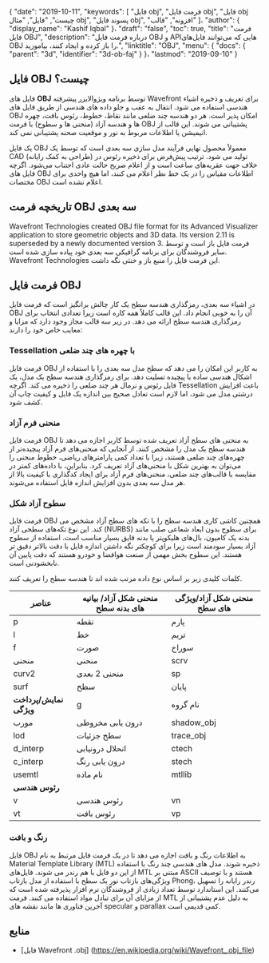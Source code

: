 {
  "date": "2019-10-11",
  "keywords": [
"فایل obj",
"فرمت فایل obj",
"فایل obj چیست",
"فایل",
"مثال obj",
"پسوند فایل obj",
"افزونه",
"قالب"
]،
  "author": {
    "display_name": "Kashif Iqbal"
}،
  "draft": "false",
  "toc": true,
  "title": "فرمت فایل OBJ",
  "description": "درباره فرمت فایل OBJ و APIهایی که می‌توانند فایل‌های OBJ را باز کرده و ایجاد کنند، بیاموزید.",
  "linktitle": "OBJ",
  "menu": {
    "docs": {
      "parent": "3d",
      "identifier": "3d-ob-faj"
}
}،
  "lastmod": "2019-09-10"
}

## فایل OBJ چیست؟

فایل های **OBJ** توسط برنامه ویژوالایزر پیشرفته Wavefront برای تعریف و ذخیره اشیاء هندسی استفاده می شود. انتقال به عقب و جلو داده های هندسی از طریق فایل های OBJ امکان پذیر است. هر دو هندسه چند ضلعی مانند نقاط، خطوط، رئوس بافت، چهره ها و هندسه آزاد (منحنی ها و سطوح) با فرمت OBJ پشتیبانی می شوند. این قالب از انیمیشن یا اطلاعات مربوط به نور و موقعیت صحنه پشتیبانی نمی کند.

یک فایل OBJ معمولاً محصول نهایی فرآیند مدل سازی سه بعدی است که توسط یک CAD (طراحی به کمک رایانه) تولید می شود. ترتیب پیش‌فرض برای ذخیره رئوس در خلاف جهت عقربه‌های ساعت است و از اعلام صریح حالت عادی اجتناب می‌شود. اگرچه فایل های OBJ اطلاعات مقیاس را در یک خط نظر اعلام می کنند، اما هیچ واحدی برای مختصات OBJ اعلام نشده است.

## تاریخچه فرمت OBJ سه بعدی

Wavefront Technologies created OBJ file format for its Advanced Visualizer application to store geometric objects and 3D data. Its version 2.11 is superseded by a newly documented version 3. فرمت فایل باز است و توسط سایر فروشندگان برای برنامه گرافیکی سه بعدی خود پیاده سازی شده است. Wavefront Technologies این فرمت فایل را منبع باز و خنثی نگه داشت.

## فرمت فایل OBJ

در اشیاء سه بعدی، رمزگذاری هندسه سطح یک کار چالش برانگیز است که فرمت فایل OBJ آن را به خوبی انجام داد. این قالب کاملاً همه کاره است زیرا تعدادی انتخاب برای رمزگذاری هندسه سطح ارائه می دهد. در زیر سه قالب مجاز وجود دارد که مزایا و معایب خاص خود را دارند:

### Tessellation با چهره های چند ضلعی

فرمت فایل OBJ به کاربر این امکان را می دهد که سطح مدل سه بعدی را با استفاده از اشکال هندسی ساده یا پیچیده تسلیت دهد. برای رمزگذاری هندسه سطح یک مدل، یک فایل رئوس و نرمال هر چند ضلعی را ذخیره می کند. اگرچه Tessellation باعث افزایش درشتی مدل می شود، اما لازم است تعادل صحیح بین اندازه یک فایل و کیفیت چاپ آن کشف شود.

### منحنی فرم آزاد

فرمت فایل OBJ به منحنی های سطح آزاد تعریف شده توسط کاربر اجازه می دهد تا هندسه سطح یک مدل را مشخص کنند. از آنجایی که منحنی‌های فرم آزاد پیچیده‌تر از چهره‌های چند ضلعی هستند، زیرا با تعداد کمی پارامترهای ریاضی، خطوط منحنی را می‌توان به بهترین شکل با منحنی‌های آزاد تعریف کرد. بنابراین، با داده‌های کمتر در مقایسه با قالب‌های چند ضلعی، منحنی‌های فرم آزاد برای ایجاد کدگذاری با کیفیت بالا از هر مدل سه بعدی بدون افزایش اندازه فایل استفاده می‌شوند.

### سطوح آزاد شکل

فرمت فایل OBJ همچنین کاشی کاری هندسه سطح را با تکه های سطح آزاد مشخص می کند. این نوع تکه‌های سطحی آزاد (NURBS) برای سطوح بدون ابعاد شعاعی صلب مانند بدنه یک کامیون، بال‌های هلیکوپتر یا بدنه قایق بسیار مناسب است. استفاده از سطوح آزاد بسیار سودمند است زیرا برای کوچکتر نگه داشتن اندازه فایل با دقت بالاتر دقیق تر هستند. این سطوح بخش مهمی از صنعت هوافضا و خودرو هستند که دقت پایین آن نابخشودنی است.

کلمات کلیدی زیر بر اساس نوع داده مرتب شده اند تا هندسه سطح را تعریف کنند.


|عناصر|منحنی شکل آزاد/ بیانیه های بدنه سطح|منحنی شکل آزاد/ویژگی های سطح
---|---|---|
|p|نقطه|پارم|مقادیر پارامتر|درجه|درجه
|l|خط|تریم|حلقه پیرایش بیرونی|bmat|ماتریس پایه
|f|صورت|سوراخ|حلقه پیرایش داخلی|گام|اندازه گام
|منحنی|منحنی|scrv|منحنی خاص|ctype|منحنی یا نوع سطح
|curv2|منحنی 2 بعدی|sp|نقطه ویژه|**اتصال و گروه بندی سطوح**
|surf|سطح|پایان|اظهار پایان|کان|اتصال
|**نمایش/پرداخت ویژگی**|g|نام گروه
|مورب|درون یابی مخروطی|shadow_obj|ریخته گری سایه|ها|گروه هموارسازی
|lod|سطح جزئیات|trace_obj|ردیابی پرتو|mg|گروه ادغام
|d_interp|انحلال درونیابی|ctech|تکنیک تقریب منحنی|o|نام شی
|c_interp| درون یابی رنگ|stech|تکنیک تقریب سطح|
|usemtl|نام ماده|mtllib|کتابخانه مواد|
|**رئوس هندسی**|
|v|رئوس هندسی|vn|نرمال های رئوس|
|vt|رئوس بافت|vp|رئوس فضای پارامتر|

### رنگ و بافت

فایل OBJ به اطلاعات رنگ و بافت اجازه می دهد تا در یک فرمت فایل مرتبط به نام Material Template Library (MTL) ذخیره شوند. مدل های هندسی چند رنگ با استفاده از این دو فایل با هم رندر می شوند. فایل‌های MTL مبتنی بر ASCII هستند و با توصیف ویژگی‌های بازتاب نور یک سطح با استفاده از مدل بازتاب Phong، رندر رایانه را تسهیل می‌کنند. این استاندارد توسط تعداد زیادی از فروشندگان نرم افزار پذیرفته شده است که از مزایای آن برای تبادل مواد استفاده می کنند. فرمت MTL به دلیل عدم پشتیبانی از آخرین فناوری ها مانند نقشه های specular و parallax کمی قدیمی است.

## منابع

* [فایل Wavefront .obj] (https://en.wikipedia.org/wiki/Wavefront_.obj_file)


